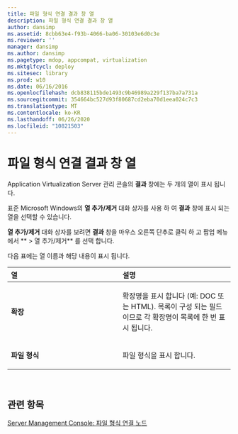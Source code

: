 ```yaml
---
title: 파일 형식 연결 결과 창 열
description: 파일 형식 연결 결과 창 열
author: dansimp
ms.assetid: 8cbb63e4-f93b-4066-ba06-30103e6d0c3e
ms.reviewer: ''
manager: dansimp
ms.author: dansimp
ms.pagetype: mdop, appcompat, virtualization
ms.mktglfcycl: deploy
ms.sitesec: library
ms.prod: w10
ms.date: 06/16/2016
ms.openlocfilehash: dcb838115bde1493c9b46989a229f137ba7a731a
ms.sourcegitcommit: 354664bc527d93f80687cd2eba70d1eea024c7c3
ms.translationtype: MT
ms.contentlocale: ko-KR
ms.lasthandoff: 06/26/2020
ms.locfileid: "10821503"
---
```

# 파일 형식 연결 결과 창 열


Application Virtualization Server 관리 콘솔의 **결과** 창에는 두 개의 열이 표시 됩니다.

표준 Microsoft Windows의 **열 추가/제거** 대화 상자를 사용 하 여 **결과** 창에 표시 되는 열을 선택할 수 있습니다.

**열 추가/제거** 대화 상자를 보려면 **결과** 창을 마우스 오른쪽 단추로 클릭 하 고 팝업 메뉴에서 ** &gt; 열 추가/제거** 를 선택 합니다.

다음 표에는 열 이름과 해당 내용이 표시 됩니다.

<table>
<colgroup>
<col width="50%" />
<col width="50%" />
</colgroup>
<thead>
<tr class="header">
<th align="left">열</th>
<th align="left">설명</th>
</tr>
</thead>
<tbody>
<tr class="odd">
<td align="left"><p><strong>확장</strong></p></td>
<td align="left"><p>확장명을 표시 합니다 (예: DOC 또는 HTML). 목록이 구성 되는 필드 이므로 각 확장명이 목록에 한 번 표시 됩니다.</p></td>
</tr>
<tr class="even">
<td align="left"><p><strong>파일 형식</strong></p></td>
<td align="left"><p>파일 형식을 표시 합니다.</p></td>
</tr>
</tbody>
</table>

 

## 관련 항목


[Server Management Console: 파일 형식 연결 노드](server-management-console-file-type-associations-node.md)

 

 





